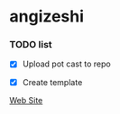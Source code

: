 # angizeshi

### TODO list  
- [x] Upload pot cast to repo 
- [x] Create template 


[Web Site](https://mdpe-ir.github.io/angizeshi/)
